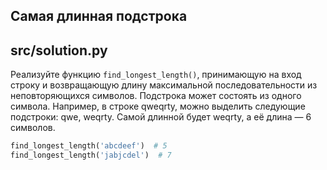 ## Самая длинная подстрока

## src/solution.py

Реализуйте функцию `find_longest_length()`, принимающую на вход строку и возвращающую длину максимальной последовательности из неповторяющихся символов. Подстрока может состоять из одного символа. Например, в строке qweqrty, можно выделить следующие подстроки: qwe, weqrty. Самой длинной будет weqrty, а её длина — 6 символов.

```python
find_longest_length('abcdeef')  # 5
find_longest_length('jabjcdel')  # 7
```

